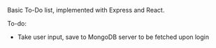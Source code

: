Basic To-Do list, implemented with Express and React. 

To-do:
- Take user input, save to MongoDB server to be fetched upon login
